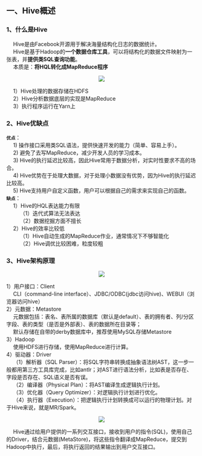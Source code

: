 一、Hive概述
---
### 1、什么是Hive  
&emsp; Hive是由Facebook开源用于解决海量结构化日志的数据统计。  
&emsp; Hive是基于Hadoop的**一个数据仓库工具**，可以将结构化的数据文件映射为一张表，并**提供类SQL查询功能**。   
&emsp; 本质是：**将HQL转化成MapReduce程序**  
<p align="center">
<img src="https://github.com/Dr11ft/BigDataGuide/blob/master/Pics/Hive%E6%96%87%E6%A1%A3Pics/HQL%E8%BD%AC%E5%8C%96%E6%88%90MapReduce.png"/>  
<p align="center">
</p>
</p>  

&emsp; 1）Hive处理的数据存储在HDFS  
&emsp; 2）Hive分析数据底层的实现是MapReduce   
&emsp; 3）执行程序运行在Yarn上  

### 2、Hive优缺点
**`优点`**：  
&emsp; 1) 操作接口采用类SQL语法，提供快速开发的能力（简单、容易上手）。  
&emsp; 2) 避免了去写MapReduce，减少开发人员的学习成本。   
&emsp; 3) Hive的执行延迟比较高，因此Hive常用于数据分析，对实时性要求不高的场合。   
&emsp; 4) Hive优势在于处理大数据，对于处理小数据没有优势，因为Hive的执行延迟比较高。   
&emsp; 5) Hive支持用户自定义函数，用户可以根据自己的需求来实现自己的函数。  
**`缺点`**：  
&emsp; 1）Hive的HQL表达能力有限  
&emsp; &emsp; （1）迭代式算法无法表达   
&emsp; &emsp; （2）数据挖掘方面不擅长  
&emsp; 2）Hive的效率比较低   
&emsp; &emsp; （1）Hive自动生成的MapReduce作业，通常情况下不够智能化  
&emsp; &emsp; （2）Hive调优比较困难，粒度较粗  

### 3、Hive架构原理
<p align="center">
<img src="https://github.com/Dr11ft/BigDataGuide/blob/master/Pics/Hive%E6%96%87%E6%A1%A3Pics/Hive%E6%9E%B6%E6%9E%84.png"/>  
<p align="center">
</p>
</p>  

1）用户接口：Client  
&emsp; CLI（command-line interface）、JDBC/ODBC(jdbc访问hive)、WEBUI（浏览器访问hive）  
2）元数据：Metastore  
&emsp; 元数据包括：表名、表所属的数据库（默认是default）、表的拥有者、列/分区字段、表的类型（是否是外部表）、表的数据所在目录等；  
&emsp; 默认存储在自带的derby数据库中，推荐使用MySQL存储Metastore  
3）Hadoop  
&emsp; 使用HDFS进行存储，使用MapReduce进行计算。  
4）驱动器：Driver  
&emsp; （1）解析器（SQL Parser）：将SQL字符串转换成抽象语法树AST，这一步一般都用第三方工具库完成，比如antlr；对AST进行语法分析，比如表是否存在、字段是否存在、SQL语义是否有误。  
&emsp; （2）编译器（Physical Plan）：将AST编译生成逻辑执行计划。  
&emsp; （3）优化器（Query Optimizer）：对逻辑执行计划进行优化。  
&emsp; （4）执行器（Execution）：把逻辑执行计划转换成可以运行的物理计划。对于Hive来说，就是MR/Spark。  
<p align="center">
<img src="https://github.com/Dr11ft/BigDataGuide/blob/master/Pics/Hive%E6%96%87%E6%A1%A3Pics/Hive%E8%BF%90%E8%A1%8C%E6%9C%BA%E5%88%B6.png"/>  
<p align="center">
</p>
</p>  

&emsp; Hive通过给用户提供的一系列交互接口，接收到用户的指令(SQL)，使用自己的Driver，结合元数据(MetaStore)，将这些指令翻译成MapReduce，提交到Hadoop中执行，最后，将执行返回的结果输出到用户交互接口。 



